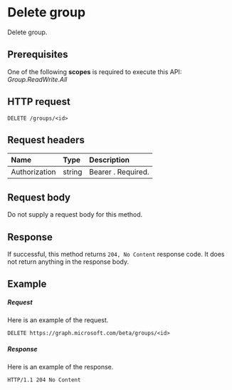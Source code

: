 # Delete group

Delete group.
## Prerequisites
One of the following **scopes** is required to execute this API: _Group.ReadWrite.All_
## HTTP request
<!-- { "blockType": "ignored" } -->
```http
DELETE /groups/<id>
```
## Request headers
| Name       | Type | Description|
|:---------------|:--------|:----------|
| Authorization  | string  | Bearer <token>. Required. |

## Request body
Do not supply a request body for this method.


## Response
If successful, this method returns `204, No Content` response code. It does not return anything in the response body.

## Example
##### Request
Here is an example of the request.
<!-- {
  "blockType": "request",
  "name": "delete_group"
}-->
```http
DELETE https://graph.microsoft.com/beta/groups/<id>
```
##### Response
Here is an example of the response. 
<!-- {
  "blockType": "response",
  "truncated": true
} -->
```http
HTTP/1.1 204 No Content
```

<!-- uuid: 8fcb5dbc-d5aa-4681-8e31-b001d5168d79
2015-10-25 14:57:30 UTC -->
<!-- {
  "type": "#page.annotation",
  "description": "Delete group",
  "keywords": "",
  "section": "documentation",
  "tocPath": ""
}-->

<!-- {
  "type": "#page.annotation",
  "description": "Delete group.",
  "tocPath": "/beta reference/Groups/group/Delete group",
  "apiVersion": "beta",
  "section": "documentation",
  "canonicalURL": "/en-us/api-reference/v1.0/api/group_delete"
} -->
